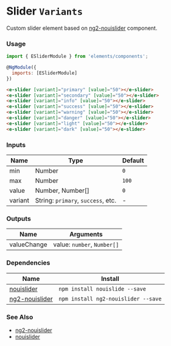 # Slider `Variants`

Custom slider element based on [ng2-nouislider](https://github.com/tb/ng2-nouislider) component.

<!-- STORY -->

### Usage
```js
import { ESliderModule } from 'elements/components';

@NgModule({
  imports: [ESliderModule]
})
```
```html
<e-slider [variant]="primary" [value]="50"></e-slider>
<e-slider [variant]="secondary" [value]="50"></e-slider>
<e-slider [variant]="info" [value]="50"></e-slider>
<e-slider [variant]="success" [value]="50"></e-slider>
<e-slider [variant]="warning" [value]="50"></e-slider>
<e-slider [variant]="danger" [value]="50"></e-slider>
<e-slider [variant]="light" [value]="50"></e-slider>
<e-slider [variant]="dark" [value]="50"></e-slider>
```

### Inputs

| Name     | Type                                        | Default |
|----------|---------------------------------------------|---------|
| min      | Number                                      | `0`     |
| max      | Number                                      | `100`   |
| value    | Number, Number[]                            | `0`     |
| variant  | String: `primary`, `success`, etc.          | -       |

### Outputs

| Name        | Arguments                   |
|-------------|-----------------------------|
| valueChange | value: `number`, `Number[]` |

### Dependencies

| Name                                                   | Install                             |
|--------------------------------------------------------|-------------------------------------|
| [nouislider](https://github.com/leongersen/noUiSlider) | `npm install nouislide --save`      |
| [ng2-nouislider](https://github.com/tb/ng2-nouislider) | `npm install ng2-nouislider --save` |

### See Also
- [ng2-nouislider](https://github.com/tb/ng2-nouislider)
- [nouislider](https://github.com/leongersen/noUiSlider)
